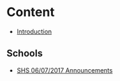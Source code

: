 # Content
* [Introduction](README.md)

## Schools
* [SHS 06/07/2017 Announcements](SHS06072017Announcements.md)

